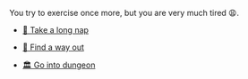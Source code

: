  You try to exercise once more, but you are very much tired 😩.

-  [🛌 Take a long nap](0-B.md)

-  [🚪 Find a way out](../WIP.md)

-  [🏛 Go into dungeon](../1/1.md)
